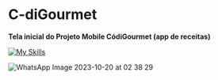 # C-diGourmet
 **Tela inicial do Projeto Mobile CódiGourmet (app de receitas)**


 [![My Skills](https://skillicons.dev/icons?i=react&perlin=3)](https://skillicons.dev)
 
![WhatsApp Image 2023-10-20 at 02 38 29](https://github.com/nazocar/C-diGourmetNoemi/assets/115116514/181aa0f3-3464-481c-92e3-62491401616f)
